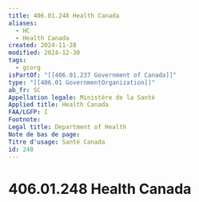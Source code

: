 ```yaml
---
title: 406.01.248 Health Canada
aliases:
  - HC
  - Health Canada
created: 2024-11-28
modified: 2024-12-30
tags:
  - gcorg
isPartOf: "[[406.01.237 Government of Canada]]"
type: "[[406.01 GovernmentOrganization]]"
ab_fr: SC
Appellation legale: Ministère de la Santé
Applied title: Health Canada
FAA/LGFP: I
Footnote: 
Legal title: Department of Health
Note de bas de page: 
Titre d'usage: Santé Canada
id: 248
---
```

# 406.01.248 Health Canada
